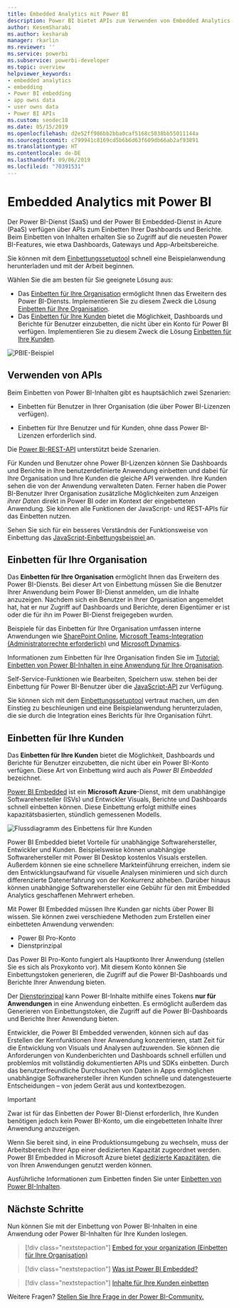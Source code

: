 ```yaml
---
title: Embedded Analytics mit Power BI
description: Power BI bietet APIs zum Verwenden von Embedded Analytics für Ihre Dashboards und Berichte in Anwendungen. In diesem Artikel erfahren Sie mehr über das Einbetten mit Power BI in einer PaaS-Umgebung und in einer SaaS-Umgebung unter Verwendung von Embedded Analytics-Software, Embedded Analytics-Tools oder eingebetteten Business Intelligence-Tools.
author: KesemSharabi
ms.author: kesharab
manager: rkarlin
ms.reviewer: ''
ms.service: powerbi
ms.subservice: powerbi-developer
ms.topic: overview
helpviewer_keywords:
- embedded analytics
- embedding
- Power BI embedding
- app owns data
- user owns data
- Power BI APIs
ms.custom: seodec18
ms.date: 05/15/2019
ms.openlocfilehash: d2e52ff986bb2bba0caf5168c5038bb55011144a
ms.sourcegitcommit: c799941c8169cd5b6b6d63f609db66ab2af93891
ms.translationtype: HT
ms.contentlocale: de-DE
ms.lasthandoff: 09/06/2019
ms.locfileid: "70391531"
---
```

# <a name="embedded-analytics-with-power-bi"></a>Embedded Analytics mit Power BI

Der Power BI-Dienst (SaaS) und der Power BI Embedded-Dienst in Azure (PaaS) verfügen über APIs zum Einbetten Ihrer Dashboards und Berichte. Beim Einbetten von Inhalten erhalten Sie so Zugriff auf die neuesten Power BI-Features, wie etwa Dashboards, Gateways und App-Arbeitsbereiche.

Sie können mit dem [Einbettungssetuptool](https://aka.ms/embedsetup) schnell eine Beispielanwendung herunterladen und mit der Arbeit beginnen.

Wählen Sie die am besten für Sie geeignete Lösung aus:

* Das [Einbetten für Ihre Organisation](embedding.md#embedding-for-your-organization) ermöglicht Ihnen das Erweitern des Power BI-Diensts. Implementieren Sie zu diesem Zweck die Lösung [Einbetten für Ihre Organisation](https://aka.ms/embedsetup/UserOwnsData).
* Das [Einbetten für Ihre Kunden](embedding.md#embedding-for-your-customers) bietet die Möglichkeit, Dashboards und Berichte für Benutzer einzubetten, die nicht über ein Konto für Power BI verfügen. Implementieren Sie zu diesem Zweck die Lösung [Einbetten für Ihre Kunden](https://aka.ms/embedsetup/AppOwnsData).

![PBIE-Beispiel](media/what-can-you-do/what-can-you-do-02.png)

## <a name="use-apis"></a>Verwenden von APIs

Beim Einbetten von Power BI-Inhalten gibt es hauptsächlich zwei Szenarien:
- Einbetten für Benutzer in Ihrer Organisation (die über Power BI-Lizenzen verfügen). 
 
- Einbetten für Ihre Benutzer und für Kunden, ohne dass Power BI-Lizenzen erforderlich sind. 

Die [Power BI-REST-API](https://docs.microsoft.com/rest/api/power-bi/) unterstützt beide Szenarien.

Für Kunden und Benutzer ohne Power BI-Lizenzen können Sie Dashboards und Berichte in Ihre benutzerdefinierte Anwendung einbetten und dabei für Ihre Organisation und Ihre Kunden die gleiche API verwenden. Ihre Kunden sehen die von der Anwendung verwalteten Daten. Ferner haben die Power BI-Benutzer Ihrer Organisation zusätzliche Möglichkeiten zum Anzeigen *ihrer Daten*  direkt in Power BI oder im Kontext der eingebetteten Anwendung. Sie können alle Funktionen der JavaScript- und REST-APIs für das Einbetten nutzen.

Sehen Sie sich für ein besseres Verständnis der Funktionsweise von Einbettung das [JavaScript-Einbettungsbeispiel ](https://microsoft.github.io/PowerBI-JavaScript/demo/) an.

## <a name="embedding-for-your-organization"></a>Einbetten für Ihre Organisation

Das **Einbetten für Ihre Organisation** ermöglicht Ihnen das Erweitern des Power BI-Diensts. Bei dieser Art von Einbettung müssen Sie die Benutzer Ihrer Anwendung beim Power BI-Dienst anmelden, um die Inhalte anzuzeigen. Nachdem sich ein Benutzer in Ihrer Organisation angemeldet hat, hat er nur Zugriff auf Dashboards und Berichte, deren Eigentümer er ist oder die für ihn im Power BI-Dienst freigegeben wurden.

Beispiele für das Einbetten für Ihre Organisation umfassen interne Anwendungen wie [SharePoint Online](https://powerbi.microsoft.com/blog/integrate-power-bi-reports-in-sharepoint-online/), [Microsoft Teams-Integration (Administratorrechte erforderlich)](https://powerbi.microsoft.com/blog/power-bi-teams-up-with-microsoft-teams/) und [Microsoft Dynamics](https://docs.microsoft.com/dynamics365/customer-engagement/basics/add-edit-power-bi-visualizations-dashboard).

Informationen zum Einbetten für Ihre Organisation finden Sie im [Tutorial: Einbetten von Power BI-Inhalten in eine Anwendung für Ihre Organisation](embed-sample-for-your-organization.md).

Self-Service-Funktionen wie Bearbeiten, Speichern usw. stehen bei der Einbettung für Power BI-Benutzer über die [JavaScript-API](https://github.com/Microsoft/PowerBI-JavaScript) zur Verfügung.

Sie können sich mit dem [Einbettungssetuptool](https://aka.ms/embedsetup/UserOwnsData) vertraut machen, um den Einstieg zu beschleunigen und eine Beispielanwendung herunterzuladen, die sie durch die Integration eines Berichts für Ihre Organisation führt.

## <a name="embedding-for-your-customers"></a>Einbetten für Ihre Kunden

Das **Einbetten für Ihre Kunden** bietet die Möglichkeit, Dashboards und Berichte für Benutzer einzubetten, die nicht über ein Power BI-Konto verfügen. Diese Art von Einbettung wird auch als *Power BI Embedded* bezeichnet.

[Power BI Embedded](azure-pbie-what-is-power-bi-embedded.md) ist ein **Microsoft Azure**-Dienst, mit dem unabhängige Softwarehersteller (ISVs) und Entwickler Visuals, Berichte und Dashboards schnell einbetten können. Diese Einbettung erfolgt mithilfe eines kapazitätsbasierten, stündlich gemessenen Modells.

![Flussdiagramm des Einbettens für Ihre Kunden](media/embedding/powerbi-embed-flow.png)

Power BI Embedded bietet Vorteile für unabhängige Softwarehersteller, Entwickler und Kunden. Beispielsweise können unabhängige Softwarehersteller mit Power BI Desktop kostenlos Visuals erstellen. Außerdem können sie eine schnellere Markteinführung erreichen, indem sie den Entwicklungsaufwand für visuelle Analysen minimieren und sich durch differenzierte Datenerfahrung von der Konkurrenz abheben. Darüber hinaus können unabhängige Softwarehersteller eine Gebühr für den mit Embedded Analytics geschaffenen Mehrwert erheben.

Mit Power BI Embedded müssen Ihre Kunden gar nichts über Power BI wissen. Sie können zwei verschiedene Methoden zum Erstellen einer einbetteten Anwendung verwenden:
- Power BI Pro-Konto 
- Dienstprinzipal 

Das Power BI Pro-Konto fungiert als Hauptkonto Ihrer Anwendung (stellen Sie es sich als Proxykonto vor). Mit diesem Konto können Sie Einbettungstoken generieren, die Zugriff auf die Power BI-Dashboards und Berichte Ihrer Anwendung bieten.

Der [Dienstprinzipal](embed-service-principal.md) kann Power BI-Inhalte mithilfe eines Tokens **nur für Anwendungen** in eine Anwendung einbetten. Es ermöglicht außerdem das Generieren von Einbettungstoken, die Zugriff auf die Power BI-Dashboards und Berichte Ihrer Anwendung bieten.

Entwickler, die Power BI Embedded verwenden, können sich auf das Erstellen der Kernfunktionen ihrer Anwendung konzentrieren, statt Zeit für die Entwicklung von Visuals und Analysen aufzuwenden. Sie können die Anforderungen von Kundenberichten und Dashboards schnell erfüllen und problemlos mit vollständig dokumentierten APIs und SDKs einbetten. Durch das benutzerfreundliche Durchsuchen von Daten in Apps ermöglichen unabhängige Softwarehersteller ihren Kunden schnelle und datengesteuerte Entscheidungen – von jedem Gerät aus und kontextbezogen.

> [!IMPORTANT]
> Zwar ist für das Einbetten der Power BI-Dienst erforderlich, Ihre Kunden benötigen jedoch kein Power BI-Konto, um die eingebetteten Inhalte Ihrer Anwendung anzuzeigen. 

Wenn Sie bereit sind, in eine Produktionsumgebung zu wechseln, muss der Arbeitsbereich Ihrer App einer dedizierten Kapazität zugeordnet werden. Power BI Embedded in Microsoft Azure bietet [dedizierte Kapazitäten](azure-pbie-create-capacity.md), die von Ihren Anwendungen genutzt werden können.

Ausführliche Informationen zum Einbetten finden Sie unter [Einbetten von Power BI-Inhalten](embed-sample-for-customers.md).

## <a name="next-steps"></a>Nächste Schritte

Nun können Sie mit der Einbettung von Power BI-Inhalten in eine Anwendung oder Power BI-Inhalten für Ihre Kunden loslegen.

> [!div class="nextstepaction"]
> [Embed for your organization (Einbetten für Ihre Organisation)](embed-sample-for-your-organization.md)

> [!div class="nextstepaction"]
> [Was ist Power BI Embedded?](azure-pbie-what-is-power-bi-embedded.md)

> [!div class="nextstepaction"]
>[Inhalte für Ihre Kunden einbetten](embed-sample-for-customers.md)

Weitere Fragen? [Stellen Sie Ihre Frage in der Power BI-Community.](http://community.powerbi.com/)
